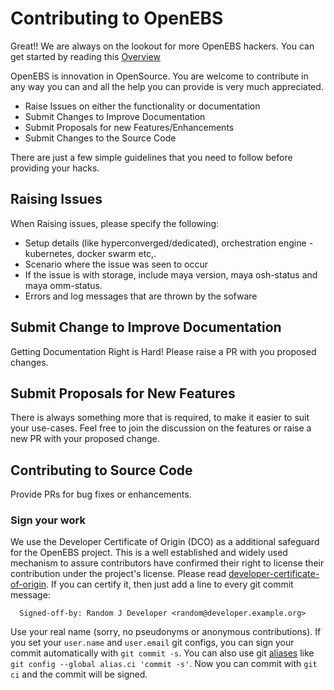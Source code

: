 # Contributing to OpenEBS

Great!! We are always on the lookout for more OpenEBS hackers. You can get started by reading this [Overview](./contribute/design/README.md)

OpenEBS is innovation in OpenSource. You are welcome to contribute in any way you can and all the help you can provide is very much appreciated. 

- Raise Issues on either the functionality or documentation
- Submit Changes to Improve Documentation 
- Submit Proposals for new Features/Enhancements 
- Submit Changes to the Source Code

There are just a few simple guidelines that you need to follow before providing your hacks. 

## Raising Issues

When Raising issues, please specify the following:
- Setup details (like hyperconverged/dedicated), orchestration engine - kubernetes, docker swarm etc,. 
- Scenario where the issue was seen to occur
- If the issue is with storage, include maya version, maya osh-status and maya omm-status.
- Errors and log messages that are thrown by the sofware


## Submit Change to Improve Documentation

Getting Documentation Right is Hard! Please raise a PR with you proposed changes. 

## Submit Proposals for New Features

There is always something more that is required, to make it easier to suit your use-cases. Feel free to join the discussion on the features or raise a new PR with your proposed change. 

## Contributing to Source Code

Provide PRs for bug fixes or enhancements.

### Sign your work

We use the Developer Certificate of Origin (DCO) as a additional safeguard
for the OpenEBS project. This is a well established and widely used
mechanism to assure contributors have confirmed their right to license
their contribution under the project's license.
Please read [developer-certificate-of-origin](../contribute/developer-certificate-of-origin).
If you can certify it, then just add a line to every git commit message:

````
  Signed-off-by: Random J Developer <random@developer.example.org>
````

Use your real name (sorry, no pseudonyms or anonymous contributions).
If you set your `user.name` and `user.email` git configs, you can sign your
commit automatically with `git commit -s`. You can also use git [aliases](https://git-scm.com/book/tr/v2/Git-Basics-Git-Aliases)
like `git config --global alias.ci 'commit -s'`. Now you can commit with
`git ci` and the commit will be signed.
